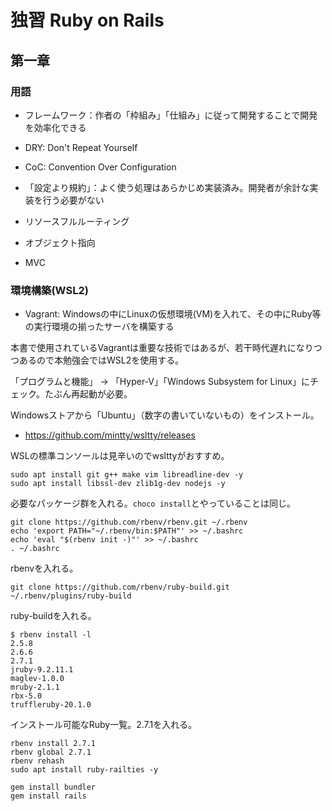 # 独習 Ruby on Rails

## 第一章

### 用語

- フレームワーク：作者の「枠組み」「仕組み」に従って開発することで開発を効率化できる
- DRY: Don't Repeat Yourself
- CoC: Convention Over Configuration
- 「設定より規約」：よく使う処理はあらかじめ実装済み。開発者が余計な実装を行う必要がない

- リソースフルルーティング
- オブジェクト指向
- MVC

### 環境構築(WSL2)

- Vagrant: Windowsの中にLinuxの仮想環境(VM)を入れて、その中にRuby等の実行環境の揃ったサーバを構築する

本書で使用されているVagrantは重要な技術ではあるが、若干時代遅れになりつつあるので本勉強会ではWSL2を使用する。

「プログラムと機能」 → 「Hyper-V」「Windows Subsystem for Linux」にチェック。たぶん再起動が必要。

Windowsストアから「Ubuntu」（数字の書いていないもの）をインストール。

- https://github.com/mintty/wsltty/releases

WSLの標準コンソールは見辛いのでwslttyがおすすめ。

```
sudo apt install git g++ make vim libreadline-dev -y
sudo apt install libssl-dev zlib1g-dev nodejs -y
```

必要なパッケージ群を入れる。`choco install`とやっていることは同じ。

```
git clone https://github.com/rbenv/rbenv.git ~/.rbenv
echo 'export PATH="~/.rbenv/bin:$PATH"' >> ~/.bashrc
echo 'eval "$(rbenv init -)"' >> ~/.bashrc
. ~/.bashrc
```

rbenvを入れる。

```
git clone https://github.com/rbenv/ruby-build.git ~/.rbenv/plugins/ruby-build
```

ruby-buildを入れる。

```
$ rbenv install -l
2.5.8
2.6.6
2.7.1
jruby-9.2.11.1
maglev-1.0.0
mruby-2.1.1
rbx-5.0
truffleruby-20.1.0
```

インストール可能なRuby一覧。2.7.1を入れる。

```
rbenv install 2.7.1
rbenv global 2.7.1
rbenv rehash
sudo apt install ruby-railties -y
```

```
gem install bundler
gem install rails
```
